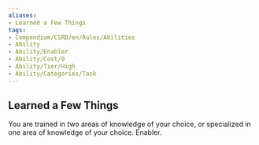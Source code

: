 ```yaml
---
aliases:
- Learned a Few Things
tags:
- Compendium/CSRD/en/Rules/Abilities
- Ability
- Ability/Enabler
- Ability/Cost/0
- Ability/Tier/High
- Ability/Categories/Task
---
```


  
## Learned a Few Things  
You are trained in two areas of knowledge of your choice, or specialized in one area of knowledge of your choice. Enabler.